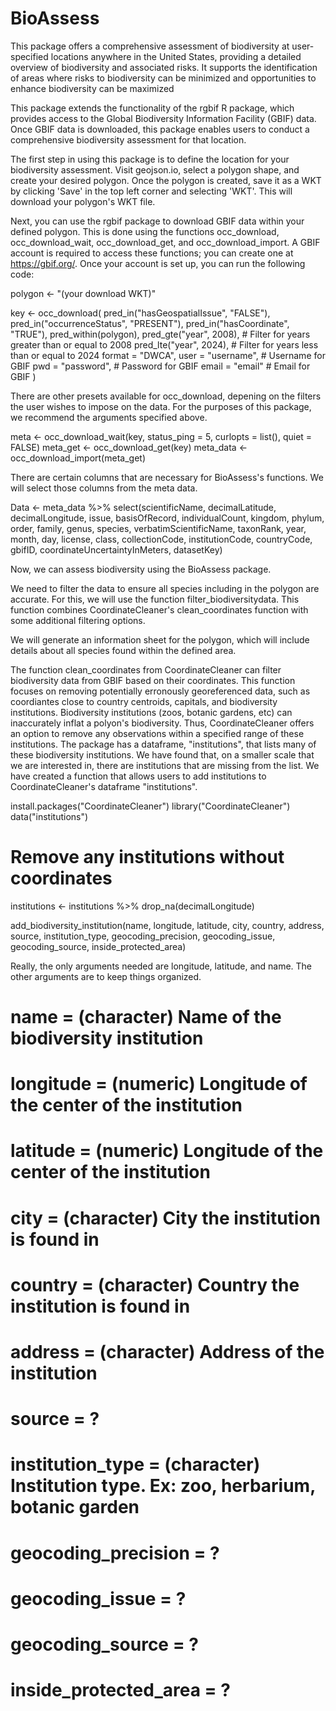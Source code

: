 # BioAssess

This package offers a comprehensive assessment of biodiversity at user-specified locations anywhere in the United States, providing a detailed overview of biodiversity and associated risks. It supports the identification of areas where risks to biodiversity can be minimized and opportunities to enhance biodiversity can be maximized

This package extends the functionality of the rgbif R package, which provides access to the Global Biodiversity Information Facility (GBIF) data. Once GBIF data is downloaded, this package enables users to conduct a comprehensive biodiversity assessment for that location.

The first step in using this package is to define the location for your biodiversity assessment. Visit geojson.io, select a polygon shape, and create your desired polygon. Once the polygon is created, save it as a WKT by clicking 'Save' in the top left corner and selecting 'WKT'. This will download your polygon's WKT file.

Next, you can use the rgbif package to download GBIF data within your defined polygon. This is done using the functions occ_download, occ_download_wait, occ_download_get, and occ_download_import. A GBIF account is required to access these functions; you can create one at https://gbif.org/. Once your account is set up, you can run the following code:



polygon <- "(your download WKT)" 

key <- occ_download(
  pred_in("hasGeospatialIssue", "FALSE"),
  pred_in("occurrenceStatus", "PRESENT"),
  pred_in("hasCoordinate", "TRUE"),
  pred_within(polygon),
  pred_gte("year", 2008),  # Filter for years greater than or equal to 2008
  pred_lte("year", 2024),  # Filter for years less than or equal to 2024
  format = "DWCA",
  user = "username",       # Username for GBIF
  pwd = "password",        # Password for GBIF
  email = "email"         # Email for GBIF
)

There are other presets available for occ_download, depening on the filters the user wishes to impose on the data. For the purposes of this package, we recommend the arguments specified above. 

meta <- occ_download_wait(key, status_ping = 5, curlopts = list(), quiet = FALSE)
meta_get <- occ_download_get(key)
meta_data <- occ_download_import(meta_get)

There are certain columns that are necessary for BioAssess's functions. We will select those columns from the meta data.

Data <- meta_data %>% select(scientificName, decimalLatitude, decimalLongitude, issue, basisOfRecord, individualCount, kingdom, phylum, order, family, genus, species, verbatimScientificName, taxonRank, year, month, day, license, class, collectionCode, institutionCode, countryCode, gbifID, coordinateUncertaintyInMeters, datasetKey)



Now, we can assess biodiversity using the BioAssess package.

We need to filter the data to ensure all species including in the polygon are accurate. For this, we will use the function filter_biodiversitydata. This function combines CoordinateCleaner's clean_coordinates function with some additional filtering options.






We will generate an information sheet for the polygon, which will include details about all species found within the defined area.

The function clean_coordinates from CoordinateCleaner can filter biodiversity data from GBIF based on their coordinates. This function focuses on removing potentially erronously georeferenced data, such as coordiantes close to country centroids, capitals, and biodiversity institutions. Biodiversity institutions (zoos, botanic gardens, etc) can inaccurately inflat a polyon's biodiversity. Thus, CoordinateCleaner offers an option to remove any observations within a specified range of these institutions. The package has a dataframe, "institutions", that lists many of these biodiversity institutions. We have found that, on a smaller scale that we are interested in, there are institutions that are missing from the list. We have created a function that allows users to add institutions to CoordinateCleaner's dataframe "institutions".

install.packages("CoordinateCleaner")
library("CoordinateCleaner")
data("institutions")

# Remove any institutions without coordinates
institutions <- institutions %>% drop_na(decimalLongitude)

add_biodiversity_institution(name, longitude, latitude, city, country, address, source, institution_type, geocoding_precision, geocoding_issue, geocoding_source, inside_protected_area) 

Really, the only arguments needed are longitude, latitude, and name. The other arguments are to keep things organized.

# name = (character) Name of the biodiversity institution
# longitude = (numeric) Longitude of the center of the institution
# latitude = (numeric) Longitude of the center of the institution
# city = (character) City the institution is found in
# country = (character) Country the institution is found in
# address = (character) Address of the institution
# source = ?
# institution_type = (character) Institution type. Ex: zoo, herbarium, botanic garden
# geocoding_precision = ?
# geocoding_issue = ?
# geocoding_source = ?
# inside_protected_area = ? 


